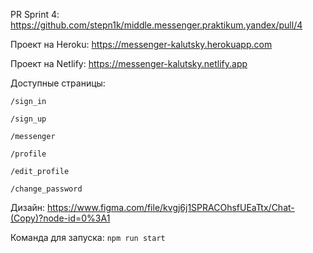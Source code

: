 PR Sprint 4: https://github.com/stepn1k/middle.messenger.praktikum.yandex/pull/4

Проект на Heroku: https://messenger-kalutsky.herokuapp.com

Проект на Netlify: https://messenger-kalutsky.netlify.app

Доступные страницы:

`/sign_in`

`/sign_up`

`/messenger`

`/profile`

`/edit_profile`

`/change_password`

Дизайн: https://www.figma.com/file/kvgj6j1SPRACOhsfUEaTtx/Chat-(Copy)?node-id=0%3A1

Команда для запуска: `npm run start`
